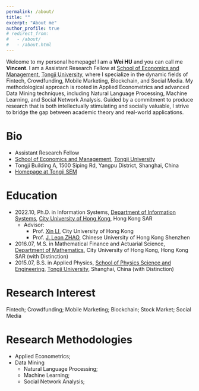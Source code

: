 ```yaml
---
permalink: /about/
title: ""
excerpt: "About me"
author_profile: true
# redirect_from: 
#   - /about/
#   - /about.html
---
```


Welcome to my personal homepage! I am a **Wei HU** and you can call me **Vincent**. I am a Assistant Research Fellow at [School of Economics and Management](https://sem.tongji.edu.cn/semen/), [Tongji University](https://en.tongji.edu.cn/p/#/), where I specialize in the dynamic fields of Fintech, Crowdfunding, Mobile Marketing, Blockchain, and Social Media. My methodological approach is rooted in Applied Econometrics and advanced Data Mining techniques, including Natural Language Processing, Machine Learning, and Social Network Analysis. Guided by a commitment to produce research that is both intellectually stimulating and socially valuable, I strive to bridge the gap between academic theory and real-world applications.

# Bio

 - Assistant Research Fellow
 - [School of Economics and Management](https://sem.tongji.edu.cn/semen/), [Tongji University](https://en.tongji.edu.cn/p/#/)
 - Tongji Building A, 1500 Siping Rd, Yangpu District, Shanghai, China
- [Homepage at Tongji SEM](https://sem.tongji.edu.cn/semen/23649.html)


# Education

- 2022.10, Ph.D. in Information Systems, [Department of Information Systems](https://www.cb.cityu.edu.hk/is/), [City University of Hong Kong](https://www.cityu.edu.hk/), Hong Kong SAR
  - Advisor: 
    - Prof. [Xin LI](https://www.cb.cityu.edu.hk/staff/xinli24/), City University of Hong Kong
    - Prof. [J. Leon ZHAO](https://myweb.cuhk.edu.cn/leonzhao), Chinese University of Hong Kong Shenzhen
- 2016.07, M.S. in Mathematical Finance and Actuarial Science, [Department of Mathematics](https://www.cityu.edu.hk/ma/), City University of Hong Kong, Hong Kong SAR (with Distinction)
- 2015.07, B.S. in Applied Physics, [School of Physics Science and Engineering](https://physics.tongji.edu.cn/En), [Tongji University](https://en.tongji.edu.cn/p/#/), Shanghai, China (with Distinction)

# Research Interest

Fintech; Crowdfunding; Mobile Marketing; Blockchain; Stock Market; Social Media

# Research Methodologies

- Applied Econometrics;
- Data Mining
  - Natural Language Processing;
  - Machine Learning;
  - Social Network Analysis;


